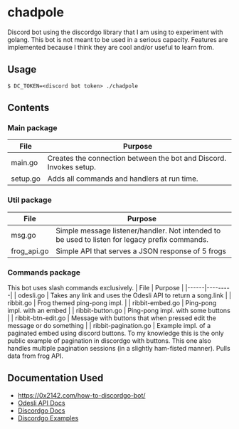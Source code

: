 # chadpole

Discord bot using the discordgo library that I am using to experiment with golang. This bot is not meant to be used in a serious capacity. Features are implemented because I think they are cool and/or useful to learn from.

## Usage

```
$ DC_TOKEN=<discord bot token> ./chadpole
```

## Contents

### Main package
| File | Purpose |
|------|---------|
| main.go | Creates the connection between the bot and Discord. Invokes setup. |
| setup.go | Adds all commands and handlers at run time. |

### Util package
| File | Purpose |
|------|---------|
| msg.go | Simple message listener/handler. Not intended to be used to listen for legacy prefix commands. |
| frog_api.go | Simple API that serves a JSON response of 5 frogs |

### Commands package
This bot uses slash commands exclusively.
| File | Purpose |
|------|---------|
| odesli.go | Takes any link and uses the Odesli API to return a song.link |
| ribbit.go | Frog themed ping-pong impl. |
| ribbit-embed.go | Ping-pong impl. with an embed |
| ribbit-button.go | Ping-pong impl. with some buttons |
| ribbit-btn-edit.go | Message with buttons that when pressed edit the message or do something |
| ribbit-pagination.go | Example impl. of a paginated embed using discord buttons. To my knowledge this is the only public example of pagination in discordgo with buttons. This one also handles multiple pagination sessions (in a slightly ham-fisted manner). Pulls data from frog API.

## Documentation Used
- https://0x2142.com/how-to-discordgo-bot/
- [Odesli API Docs](https://linktree.notion.site/API-d0ebe08a5e304a55928405eb682f6741)
- [Discordgo Docs](https://pkg.go.dev/github.com/bwmarrin/discordgo)
- [Discordgo Examples](https://github.com/bwmarrin/discordgo/tree/master/examples)